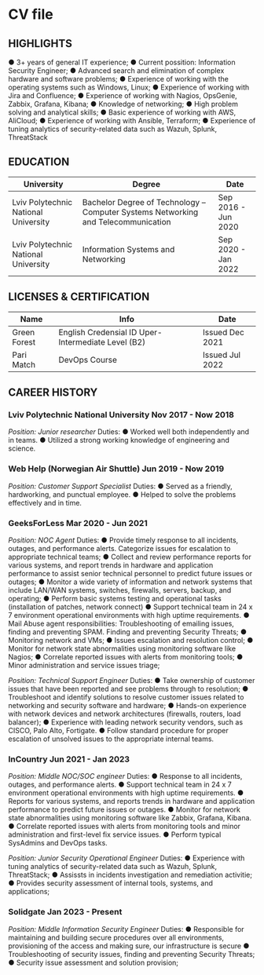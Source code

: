 # CV file

## HIGHLIGHTS
● 3+ years of general IT experience;
● Current possition: Information Security Engineer;
● Advanced search and elimination of complex hardware and software problems;
● Experience of working with the operating systems such as Windows, Linux;
● Experience of working with Jira and Confluence;
● Experience of working with Nagios, OpsGenie, Zabbix, Grafana, Kibana;
● Knowledge of networking;
● High problem solving and analytical skills;
● Basic experience of working with AWS, AliCloud;
● Experience of working with Ansible, Terraform;
● Experience of tuning analytics of security-related data such as Wazuh, Splunk, ThreatStack

## EDUCATION
|              University                |                                         Degree                                      |         Date       |
|----------------------------------------|-------------------------------------------------------------------------------------|--------------------|
| Lviv Polytechnic National University   | Bachelor Degree of Technology – Computer Systems Networking and Telecommunication   | Sep 2016 - Jun 2020|
| Lviv Polytechnic National University   | Information Systems and Networking                                                  | Sep 2020 - Jan 2022|



## LICENSES & CERTIFICATION

|     Name      |                           Info                      |       Date     |
|---------------|-----------------------------------------------------|----------------|
| Green Forest  | English Credensial ID Uper-Intermediate Level (B2)  | Issued Dec 2021|
| Pari Match    | DevOps Course                                       | Issued Jul 2022|


## CAREER HISTORY

### Lviv Polytechnic National University Nov 2017 - Now 2018
*Position: Junior researcher*
Duties:
● Worked well both independently and in teams.
● Utilized a strong working knowledge of engineering and science.

### Web Help (Norwegian Air Shuttle) Jun 2019 - Now 2019
*Position: Customer Support Specialist*
Duties:
● Served as a friendly, hardworking, and punctual employee.
● Helped to solve the problems effectively and in time.

### GeeksForLess Mar 2020 - Jun 2021
*Position: NOC Agent*
Duties:
● Provide timely response to all incidents, outages, and performance alerts. Categorize issues for escalation to appropriate technical teams;
● Collect and review performance reports for various systems, and report trends in hardware and application performance to assist senior technical personnel to predict future issues or outages;
● Monitor a wide variety of information and network systems that include LAN/WAN systems, switches, firewalls, servers, backup, and operating;
● Perform basic systems testing and operational tasks (installation of patches, network connect)
● Support technical team in 24 x 7 environment operational environments with high uptime requirements.
● Mail Abuse agent responsibilities: Troubleshooting of emailing issues, finding and preventing SPAM. Finding and preventing Security Threats;
● Monitoring network and VMs;
● Issues escalation and resolution control;
● Monitor for network state abnormalities using monitoring software like Nagios;
● Correlate reported issues with alerts from monitoring tools;
● Minor administration and service issues triage;

*Position: Technical Support Engineer*
Duties:
● Take ownership of customer issues that have been reported and see problems through to resolution;
● Troubleshoot and identify solutions to resolve customer issues related to networking and security software and hardware;
● Hands-on experience with network devices and network architectures (firewalls, routers, load balancer);
● Experience with leading network security vendors, such as CISCO, Palo Alto, Fortigate.
● Follow standard procedure for proper escalation of unsolved issues to the appropriate internal teams.

### InCountry Jun 2021 - Jan 2023
*Position: Middle NOC/SOC engineer*
Duties:
● Response to all incidents, outages, and performance alerts.
● Support technical team in 24 x 7 environment operational environments with high uptime requirements.
● Reports for various systems, and reports trends in hardware and application performance to predict future issues or outages.
● Monitor for network state abnormalities using monitoring software like Zabbix, Grafana, Kibana.
● Correlate reported issues with alerts from monitoring tools and minor administration and first-level fix service issues.
● Perform typical SysAdmins and DevOps tasks.

*Position: Junior Security Operational Engineer*
Duties:
● Experience with tuning analytics of security-related data such as Wazuh, Splunk, ThreatStack;
● Assissts in incidents investigation and remediation activitie;
● Provides security assessment of internal tools, systems, and applications;


### Solidgate Jan 2023 - Present
*Position: Middle Information Security Engineer*
Duties:
● Responsible for maintaining and building secure procedures over all environments, provisioning of the access and making sure, our infrastructure is secure
● Troubleshooting of security issues, finding and preventing Security Threats;
● Security issue assessment and solution provision;
